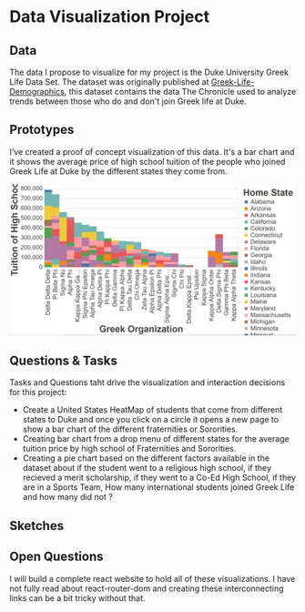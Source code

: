 # Data Visualization Project

## Data

The data I propose to visualize for my project is the Duke University Greek Life Data Set. The dataset was originally published at [Greek-Life-Demographics](https://raw.githubusercontent.com/Chrissymbeck/Greek-Life-Demographics/master/Greek_Data_Duke_Class_of_2018.csv), this dataset contains the data The Chronicle used to analyze trends between those who do and don't join Greek life at Duke.


## Prototypes

I’ve created a proof of concept visualization of this data. It's a bar chart and it shows the average price of high school tuition of the people who joined Greek Life at Duke by the different states they come from. 

[![image](Image.PNG)](https://vizhub.com/lokesh234/97130be4da0b456eaf092c8fffdd76ec?edit=files)

## Questions & Tasks

Tasks and Questions taht drive the visualization and interaction decisions for this project:

 * Create a United States HeatMap of students that come from different states to Duke and once you click on a circle it opens a new page to show a bar chart of the different fraternities or Sororities.
 * Creating bar chart from a drop menu of different states for the average tuition price by high school of Fraternities and Sororities.
 * Creating a pie chart based on the different factors available in the dataset about if the student went to a religious high school, if they recieved a merit scholarship, if they went to a Co-Ed High School, if they are in a Sports Team, How many international students joined Greek Life and how many did not ? 

## Sketches



## Open Questions

I will build a complete react website to hold all of these visualizations. I have not fully read about react-router-dom and creating these interconnecting links can be a bit tricky without that. 
